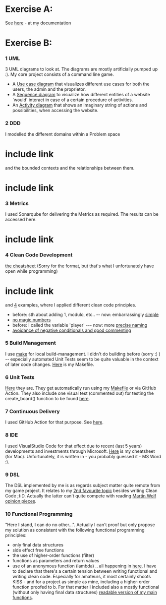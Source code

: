 # Exercise A: 
See [here](doc/documentation.pdf) - at my documentation

# Exercise B: 

### 1 UML
3 UML diagrams to look at. The diagrams are mostly artificially pumped up :). My core project consists of a command line game.

* A [Use case diagram](doc/uml/use_case_diagram_of_the_gaming_website.pdf) that visualizes different use cases for both the users, the admin and the proprietor.
* A [Sequence diagram](doc/uml/Sequence%20Diagram.pdf) to visualize how different entities of a website 'would' interact in case of a certain procedure of activities.
* An [Activity diagram](doc/uml/Activity%20Diagram.pdf) that shows an imaginary string of actions and possibilities, when accessing the website. 

### 2 DDD
I modelled the different domains within a Problem space 
# include link
and the bounded contexts and the relationships between them.
# include link

### 3 Metrics
I used Sonarqube for delivering the Metrics as required. The results can be accessed here.
# include link

### 4 Clean Code Development
[the cheatsheet](doc/clean_code/cheatsheet%20clean_code.docx)  (Sorry for the format, but that's what I unfortunately have open while programming)
# include link
and [4](doc/clean_code/code_examples) examples, where I applied different clean code principles.
* before: sth about adding 1, modulo, etc.. -- now: embarrassingly [simple](doc/clean_code/code_examples/KISS%20in%20practice.png)
* [no magic numbers](doc/clean_code/code_examples/no%20magic%20numbers.png)
* before: I called the variable 'player' --- now: more [precise naming](doc/clean_code/code_examples/precise%20naming.png)
* [avoidance of negative conditionals and good commenting](doc/clean_code/code_examples/combination.png)

### 5 Build Management
I use [make](https://en.wikipedia.org/wiki/Make_(software)) for local build-management. I didn't do building before (sorry :) ) -- especially automated Unit Tests seem to be quite valuable in the context of later code changes.
[Here](Makefile) is my Makefile.

### 6 Unit Tests
[Here](src/four_wins_test.py) they are. They get automatically run using my [Makefile](Makefile) or via GitHub Action. They also include one visual test (commented out) for testing the create_board() function to be found [here](src/four_wins_functions.py).  

### 7 Continuous Delivery
I used GitHub Action for that purpose. See [here](https://github.com/brothenhaeusler/connect_four/actions).

### 8 IDE
I used VisualStudio Code for that effect due to recent (last 5 years) developments and investments through Microsoft. 
[Here](doc/ide/VisualStudioCode_shortcuts.docx) is my cheatsheet (for Mac). Unfortunately, it is written in - you probably guessed it - MS Word :). 

### 9 DSL
The DSL implemented by me is as regards subject matter quite remote from my game project. It relates to my [2nd favourite topic](doc/dsl/flowers.py) besides writing Clean Code ;):D. Actually the latter can't quite compete with reading [Martin Wolf opinion pieces](https://www.ft.com/martin-wolf). 

### 10 Functional Programming
"Here I stand, I can do no other...". Actually I can't proof but only propose my solution as consistent with the following functional programming principles:
* only final data structures
* side effect free functions
* the use of higher-order functions (filter)
* functions as parameters and return values
* use of an anonymous function (lambda)
.. all happening in [here](src/four_wins_functions_functional.py). I have to declare that there's a certain tension between writing functional and writing clean code. Especially for amateurs, it most certainly shoots KISS - and for a project as simple as mine, including a higher-order function proofed to b. For that matter I included also a mostly functional (without only having final data structures) [readable version of my main functions](src/four_wins_functions.py).
